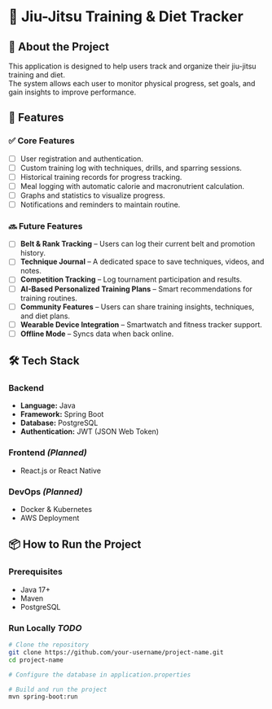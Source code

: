 # 📌 Jiu-Jitsu Training & Diet Tracker

## 📖 About the Project
This application is designed to help users track and organize their jiu-jitsu training and diet.  
The system allows each user to monitor physical progress, set goals, and gain insights to improve performance.

## 🚀 Features

### ✅ Core Features
- [ ] User registration and authentication.
- [ ] Custom training log with techniques, drills, and sparring sessions.
- [ ] Historical training records for progress tracking.
- [ ] Meal logging with automatic calorie and macronutrient calculation.
- [ ] Graphs and statistics to visualize progress.
- [ ] Notifications and reminders to maintain routine.

### 🔜 Future Features
- [ ] **Belt & Rank Tracking** – Users can log their current belt and promotion history.
- [ ] **Technique Journal** – A dedicated space to save techniques, videos, and notes.
- [ ] **Competition Tracking** – Log tournament participation and results.
- [ ] **AI-Based Personalized Training Plans** – Smart recommendations for training routines.
- [ ] **Community Features** – Users can share training insights, techniques, and diet plans.
- [ ] **Wearable Device Integration** – Smartwatch and fitness tracker support.
- [ ] **Offline Mode** – Syncs data when back online.

## 🛠️ Tech Stack

### **Backend**
- **Language:** Java
- **Framework:** Spring Boot
- **Database:** PostgreSQL
- **Authentication:** JWT (JSON Web Token)

### **Frontend** *(Planned)*
- React.js or React Native

### **DevOps** *(Planned)*
- Docker & Kubernetes
- AWS Deployment

## 📦 How to Run the Project

### **Prerequisites**
- Java 17+
- Maven
- PostgreSQL

### **Run Locally** *TODO*
```bash
# Clone the repository
git clone https://github.com/your-username/project-name.git
cd project-name

# Configure the database in application.properties

# Build and run the project
mvn spring-boot:run
